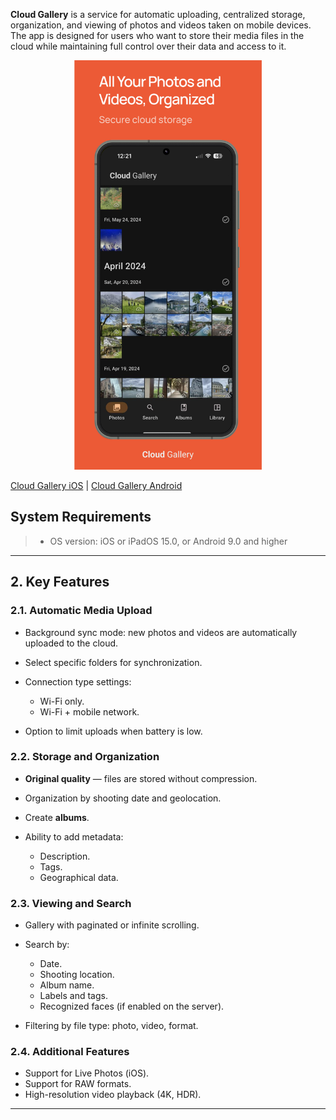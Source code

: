 **Cloud Gallery** is a service for automatic uploading, centralized storage, organization, and viewing of photos and videos taken on mobile devices.
The app is designed for users who want to store their media files in the cloud while maintaining full control over their data and access to it.

<p align="center"><img src="/ru/image-18.png" width="300"></p>

[Cloud Gallery iOS](https://apps.apple.com/us/app/cloud-gallery-cloud-storage/id6744356849) | [Cloud Gallery Android](https://clickapp.fra1.cdn.digitaloceanspaces.com/Gallery/app-release_1.0.2+5.apk)

## System Requirements

> * OS version: iOS or iPadOS 15.0, or Android 9.0 and higher

---

## 2. Key Features

### 2.1. Automatic Media Upload

* Background sync mode: new photos and videos are automatically uploaded to the cloud.
* Select specific folders for synchronization.
* Connection type settings:

  * Wi-Fi only.
  * Wi-Fi + mobile network.
* Option to limit uploads when battery is low.

### 2.2. Storage and Organization

* **Original quality** — files are stored without compression.
* Organization by shooting date and geolocation.
* Create **albums**.
* Ability to add metadata:

  * Description.
  * Tags.
  * Geographical data.

### 2.3. Viewing and Search

* Gallery with paginated or infinite scrolling.
* Search by:

  * Date.
  * Shooting location.
  * Album name.
  * Labels and tags.
  * Recognized faces (if enabled on the server).
* Filtering by file type: photo, video, format.

### 2.4. Additional Features

* Support for Live Photos (iOS).
* Support for RAW formats.
* High-resolution video playback (4K, HDR).

---
